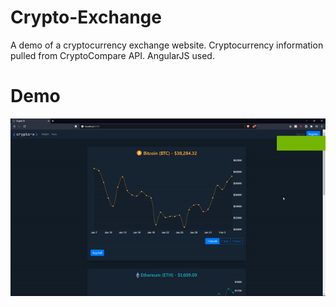 # Crypto-Exchange
A demo of a cryptocurrency exchange website. Cryptocurrency information pulled from CryptoCompare API.
AngularJS used.

# Demo
<img src="crypto-exchange\src\assets\demo.gif">
